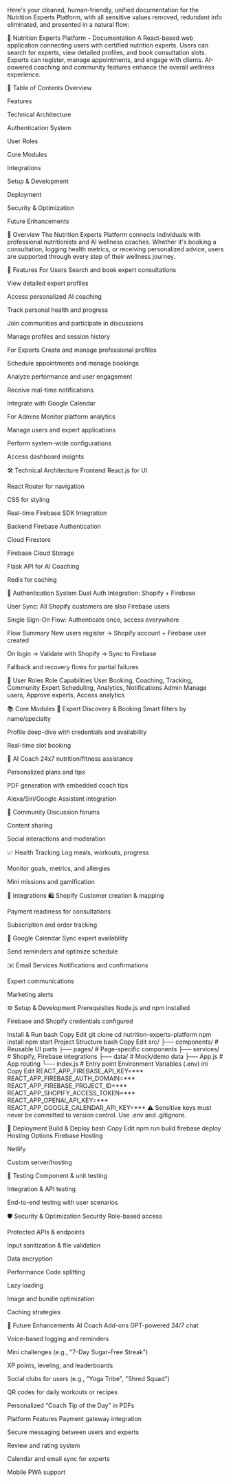 Here's your cleaned, human-friendly, unified documentation for the Nutrition Experts Platform, with all sensitive values removed, redundant info eliminated, and presented in a natural flow:

🥗 Nutrition Experts Platform – Documentation
A React-based web application connecting users with certified nutrition experts. Users can search for experts, view detailed profiles, and book consultation slots. Experts can register, manage appointments, and engage with clients. AI-powered coaching and community features enhance the overall wellness experience.

📌 Table of Contents
Overview

Features

Technical Architecture

Authentication System

User Roles

Core Modules

Integrations

Setup & Development

Deployment

Security & Optimization

Future Enhancements

🧭 Overview
The Nutrition Experts Platform connects individuals with professional nutritionists and AI wellness coaches. Whether it's booking a consultation, logging health metrics, or receiving personalized advice, users are supported through every step of their wellness journey.

🚀 Features
For Users
Search and book expert consultations

View detailed expert profiles

Access personalized AI coaching

Track personal health and progress

Join communities and participate in discussions

Manage profiles and session history

For Experts
Create and manage professional profiles

Schedule appointments and manage bookings

Analyze performance and user engagement

Receive real-time notifications

Integrate with Google Calendar

For Admins
Monitor platform analytics

Manage users and expert applications

Perform system-wide configurations

Access dashboard insights

🛠️ Technical Architecture
Frontend
React.js for UI

React Router for navigation

CSS for styling

Real-time Firebase SDK Integration

Backend
Firebase Authentication

Cloud Firestore

Firebase Cloud Storage

Flask API for AI Coaching

Redis for caching

🔐 Authentication System
Dual Auth Integration: Shopify + Firebase

User Sync: All Shopify customers are also Firebase users

Single Sign-On Flow: Authenticate once, access everywhere

Flow Summary
New users register → Shopify account + Firebase user created

On login → Validate with Shopify → Sync to Firebase

Fallback and recovery flows for partial failures

👥 User Roles
Role	Capabilities
User	Booking, Coaching, Tracking, Community
Expert	Scheduling, Analytics, Notifications
Admin	Manage users, Approve experts, Access analytics

📚 Core Modules
🔎 Expert Discovery & Booking
Smart filters by name/specialty

Profile deep-dive with credentials and availability

Real-time slot booking

🤖 AI Coach
24x7 nutrition/fitness assistance

Personalized plans and tips

PDF generation with embedded coach tips

Alexa/Siri/Google Assistant integration

👥 Community
Discussion forums

Content sharing

Social interactions and moderation

📈 Health Tracking
Log meals, workouts, progress

Monitor goals, metrics, and allergies

Mini missions and gamification

🔌 Integrations
🛍️ Shopify
Customer creation & mapping

Payment readiness for consultations

Subscription and order tracking

📅 Google Calendar
Sync expert availability

Send reminders and optimize schedule

✉️ Email Services
Notifications and confirmations

Expert communications

Marketing alerts

⚙️ Setup & Development
Prerequisites
Node.js and npm installed

Firebase and Shopify credentials configured

Install & Run
bash
Copy
Edit
git clone <repo-url>
cd nutrition-experts-platform
npm install
npm start
Project Structure
bash
Copy
Edit
src/
├── components/          # Reusable UI parts
├── pages/               # Page-specific components
├── services/            # Shopify, Firebase integrations
├── data/                # Mock/demo data
├── App.js               # App routing
└── index.js             # Entry point
Environment Variables (.env)
ini
Copy
Edit
REACT_APP_FIREBASE_API_KEY=***
REACT_APP_FIREBASE_AUTH_DOMAIN=***
REACT_APP_FIREBASE_PROJECT_ID=***
REACT_APP_SHOPIFY_ACCESS_TOKEN=***
REACT_APP_OPENAI_API_KEY=***
REACT_APP_GOOGLE_CALENDAR_API_KEY=***
⚠️ Sensitive keys must never be committed to version control. Use .env and .gitignore.

🚀 Deployment
Build & Deploy
bash
Copy
Edit
npm run build
firebase deploy
Hosting Options
Firebase Hosting

Netlify

Custom server/hosting

🧪 Testing
Component & unit testing

Integration & API testing

End-to-end testing with user scenarios

🛡️ Security & Optimization
Security
Role-based access

Protected APIs & endpoints

Input sanitization & file validation

Data encryption

Performance
Code splitting

Lazy loading

Image and bundle optimization

Caching strategies

🔮 Future Enhancements
AI Coach Add-ons
GPT-powered 24/7 chat

Voice-based logging and reminders

Mini challenges (e.g., "7-Day Sugar-Free Streak")

XP points, leveling, and leaderboards

Social clubs for users (e.g., "Yoga Tribe", "Shred Squad")

QR codes for daily workouts or recipes

Personalized “Coach Tip of the Day” in PDFs

Platform Features
Payment gateway integration

Secure messaging between users and experts

Review and rating system

Calendar and email sync for experts

Mobile PWA support

